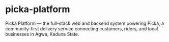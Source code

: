 # picka-platform
Picka Platform — the full-stack web and backend system powering Picka, a community-first delivery service connecting customers, riders, and local businesses in Agwa, Kaduna State.
